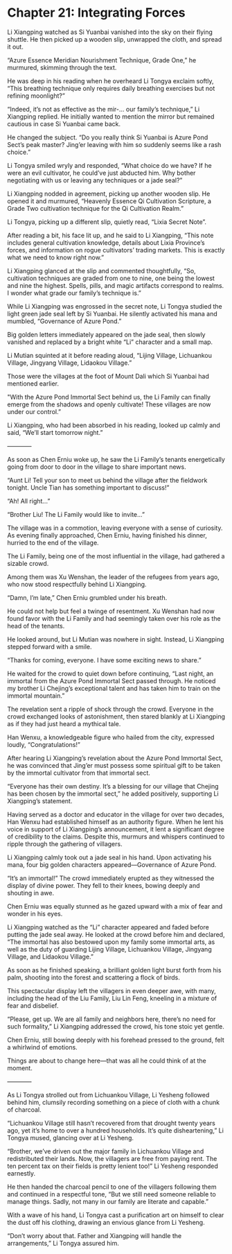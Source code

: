 # Chapter 21: Integrating Forces

Li Xiangping watched as Si Yuanbai vanished into the sky on their flying shuttle. He then picked up a wooden slip, unwrapped the cloth, and spread it out.

“Azure Essence Meridian Nourishment Technique, Grade One,” he murmured, skimming through the text.

He was deep in his reading when he overheard Li Tongya exclaim softly, “This breathing technique only requires daily breathing exercises but not refining moonlight?”

“Indeed, it’s not as effective as the mir-... our family’s technique,” Li Xiangping replied. He initially wanted to mention the mirror but remained cautious in case Si Yuanbai came back.

He changed the subject. “Do you really think Si Yuanbai is Azure Pond Sect’s peak master? Jing’er leaving with him so suddenly seems like a rash choice.”

Li Tongya smiled wryly and responded, “What choice do we have? If he were an evil cultivator, he could’ve just abducted him. Why bother negotiating with us or leaving any techniques or a jade seal?”

Li Xiangping nodded in agreement, picking up another wooden slip. He opened it and murmured, “Heavenly Essence Qi Cultivation Scripture, a Grade Two cultivation technique for the Qi Cultivation Realm.”

Li Tongya, picking up a different slip, quietly read, “Lixia Secret Note”.

After reading a bit, his face lit up, and he said to Li Xiangping, “This note includes general cultivation knowledge, details about Lixia Province’s forces, and information on rogue cultivators’ trading markets. This is exactly what we need to know right now.”

Li Xiangping glanced at the slip and commented thoughtfully, “So, cultivation techniques are graded from one to nine, one being the lowest and nine the highest. Spells, pills, and magic artifacts correspond to realms. I wonder what grade our family’s technique is.”

While Li Xiangping was engrossed in the secret note, Li Tongya studied the light green jade seal left by Si Yuanbai. He silently activated his mana and mumbled, “Governance of Azure Pond.”

Big golden letters immediately appeared on the jade seal, then slowly vanished and replaced by a bright white “Li” character and a small map.

Li Mutian squinted at it before reading aloud, “Lijing Village, Lichuankou Village, Jingyang Village, Lidaokou Village.”

Those were the villages at the foot of Mount Dali which Si Yuanbai had mentioned earlier.

"With the Azure Pond Immortal Sect behind us, the Li Family can finally emerge from the shadows and openly cultivate! These villages are now under our control.”

Li Xiangping, who had been absorbed in his reading, looked up calmly and said, “We’ll start tomorrow night.”

————

As soon as Chen Erniu woke up, he saw the Li Family’s tenants energetically going from door to door in the village to share important news.

“Aunt Li! Tell your son to meet us behind the village after the fieldwork tonight. Uncle Tian has something important to discuss!”

“Ah! All right...”

“Brother Liu! The Li Family would like to invite...”

The village was in a commotion, leaving everyone with a sense of curiosity. As evening finally approached, Chen Erniu, having finished his dinner, hurried to the end of the village.

The Li Family, being one of the most influential in the village, had gathered a sizable crowd.

Among them was Xu Wenshan, the leader of the refugees from years ago, who now stood respectfully behind Li Xiangping.

“Damn, I’m late,” Chen Erniu grumbled under his breath.

He could not help but feel a twinge of resentment. Xu Wenshan had now found favor with the Li Family and had seemingly taken over his role as the head of the tenants.

He looked around, but Li Mutian was nowhere in sight. Instead, Li Xiangping stepped forward with a smile.

“Thanks for coming, everyone. I have some exciting news to share.”

He waited for the crowd to quiet down before continuing, “Last night, an immortal from the Azure Pond Immortal Sect passed through. He noticed my brother Li Chejing’s exceptional talent and has taken him to train on the immortal mountain.”

The revelation sent a ripple of shock through the crowd. Everyone in the crowd exchanged looks of astonishment, then stared blankly at Li Xiangping as if they had just heard a mythical tale.

Han Wenxu, a knowledgeable figure who hailed from the city, expressed loudly, “Congratulations!”

After hearing Li Xiangping’s revelation about the Azure Pond Immortal Sect, he was convinced that Jing’er must possess some spiritual gift to be taken by the immortal cultivator from that immortal sect.

“Everyone has their own destiny. It’s a blessing for our village that Chejing has been chosen by the immortal sect,” he added positively, supporting Li Xiangping’s statement.

Having served as a doctor and educator in the village for over two decades, Han Wenxu had established himself as an authority figure. When he lent his voice in support of Li Xiangping’s announcement, it lent a significant degree of credibility to the claims. Despite this, murmurs and whispers continued to ripple through the gathering of villagers.

Li Xiangping calmly took out a jade seal in his hand. Upon activating his mana, four big golden characters appeared—Governance of Azure Pond.

“It’s an immortal!” The crowd immediately erupted as they witnessed the display of divine power. They fell to their knees, bowing deeply and shouting in awe.

Chen Erniu was equally stunned as he gazed upward with a mix of fear and wonder in his eyes.

Li Xiangping watched as the “Li” character appeared and faded before putting the jade seal away. He looked at the crowd before him and declared, “The immortal has also bestowed upon my family some immortal arts, as well as the duty of guarding Lijing Village, Lichuankou Village, Jingyang Village, and Lidaokou Village.”

As soon as he finished speaking, a brilliant golden light burst forth from his palm, shooting into the forest and scattering a flock of birds.

This spectacular display left the villagers in even deeper awe, with many, including the head of the Liu Family, Liu Lin Feng, kneeling in a mixture of fear and disbelief.

“Please, get up. We are all family and neighbors here, there’s no need for such formality,” Li Xiangping addressed the crowd, his tone stoic yet gentle.

Chen Erniu, still bowing deeply with his forehead pressed to the ground, felt a whirlwind of emotions.

Things are about to change here—that was all he could think of at the moment.

————

As Li Tongya strolled out from Lichuankou Village, Li Yesheng followed behind him, clumsily recording something on a piece of cloth with a chunk of charcoal.

“Lichuankou Village still hasn’t recovered from that drought twenty years ago, yet it’s home to over a hundred households. It’s quite disheartening,” Li Tongya mused, glancing over at Li Yesheng.

“Brother, we’ve driven out the major family in Lichuankou Village and redistributed their lands. Now, the villagers are free from paying rent. The ten percent tax on their fields is pretty lenient too!” Li Yesheng responded earnestly.

He then handed the charcoal pencil to one of the villagers following them and continued in a respectful tone, “But we still need someone reliable to manage things. Sadly, not many in our family are literate and capable.”

With a wave of his hand, Li Tongya cast a purification art on himself to clear the dust off his clothing, drawing an envious glance from Li Yesheng.

“Don’t worry about that. Father and Xiangping will handle the arrangements,” Li Tongya assured him.
